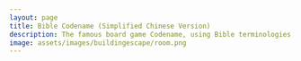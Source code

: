 ```yaml
---
layout: page
title: Bible Codename (Simplified Chinese Version)
description: The famous board game Codename, using Bible terminologies, made in Unity.
image: assets/images/buildingescape/room.png
---
```

